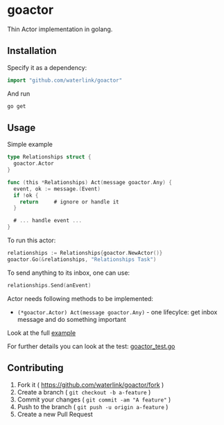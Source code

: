 # goactor

Thin Actor implementation in golang.

## Installation

Specify it as a dependency:

```go
import "github.com/waterlink/goactor"
```

And run

```bash
go get
```

## Usage

Simple example

```go
type Relationships struct {
  goactor.Actor
}

func (this *Relationships) Act(message goactor.Any) {
  event, ok := message.(Event)
  if !ok {
    return     # ignore or handle it
  }

  # ... handle event ...
}
```

To run this actor:

```go
relationships := Relationships{goactor.NewActor()}
goactor.Go(&relationships, "Relationships Task")
```

To send anything to its inbox, one can use:

```go
relationships.Send(anEvent)
```

Actor needs following methods to be implemented:

- `(*goactor.Actor) Act(message goactor.Any)` - one lifecylce: get inbox message and do something important

Look at the full [example](examples/example.go)

For further details you can look at the test: [goactor_test.go](goactor_test.go)

## Contributing

1. Fork it ( https://github.com/waterlink/goactor/fork )
2. Create a branch ( `git checkout -b a-feature` )
3. Commit your changes ( `git commit -am "A feature"` )
4. Push to the branch ( `git push -u origin a-feature` )
5. Create a new Pull Request

